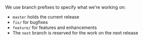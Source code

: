 We use branch prefixes to specify what we're working on:

- `master` holds the current release
- `fix/` for bugfixes
- `feature/` for features and enhancements
- The `next` branch is reserved for the work on the next release
